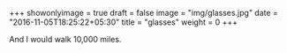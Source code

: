 +++
showonlyimage = true
draft = false
image = "img/glasses.jpg"
date = "2016-11-05T18:25:22+05:30"
title = "glasses"
weight = 0
+++

And I would walk 10,000 miles.

